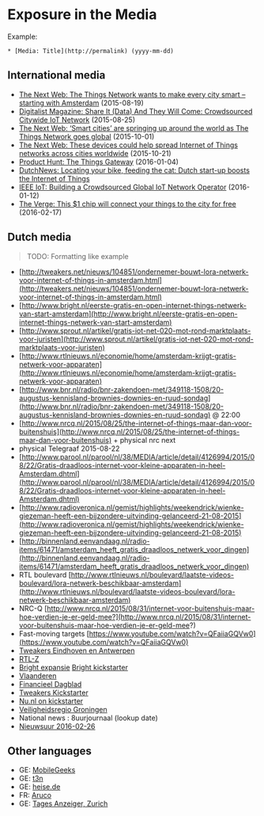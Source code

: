 # Exposure in the Media

Example:

```
* [Media: Title](http://permalink) (yyyy-mm-dd)
```

## International media

* [The Next Web: The Things Network wants to make every city smart – starting with Amsterdam](http://thenextweb.com/insider/2015/08/19/the-things-network-wants-to-make-every-city-smart-starting-with-amsterdam/) (2015-08-19)
* [Digitalist Magazine: Share It (Data) And They Will Come: Crowdsourced Citywide IoT Network](http://www.digitalistmag.com/innovation/crowdsourced-citywide-iot-network-03338513) (2015-08-25)
* [The Next Web: ‘Smart cities’ are springing up around the world as The Things Network goes global](http://thenextweb.com/dd/2015/10/01/smart-cities-are-springing-up-around-the-world-as-the-things-network-goes-global/) (2015-10-01)
* [The Next Web: These devices could help spread Internet of Things networks across cities worldwide](http://thenextweb.com/gadgets/2015/10/21/these-devices-could-help-spread-internet-of-things-networks-across-cities-worldwide/) (2015-10-21)
* [Product Hunt: The Things Gateway](https://www.producthunt.com/tech/the-things-gateway) (2016-01-04)
* [DutchNews: Locating your bike, feeding the cat: Dutch start-up boosts the Internet of Things](http://www.dutchnews.nl/features/2016/01/the-internet-of-things-is-here/)
* [IEEE IoT: Building a Crowdsourced Global IoT Network Operator](http://iot.ieee.org/newsletter/january-2016/building-a-crowdsourced-global-iot-network-operator.html) (2016-01-12)
* [The Verge: This $1 chip will connect your things to the city for free](http://www.theverge.com/2016/2/17/11030692/Lorawan-internet-of-things-network-amsterdam) (2016-02-17)

## Dutch media

> TODO: Formatting like example

* [http://tweakers.net/nieuws/104851/ondernemer-bouwt-lora-netwerk-voor-internet-of-things-in-amsterdam.html](http://tweakers.net/nieuws/104851/ondernemer-bouwt-lora-netwerk-voor-internet-of-things-in-amsterdam.html)
* [http://www.bright.nl/eerste-gratis-en-open-internet-things-netwerk-van-start-amsterdam](http://www.bright.nl/eerste-gratis-en-open-internet-things-netwerk-van-start-amsterdam)
* [http://www.sprout.nl/artikel/gratis-iot-net-020-mot-rond-marktplaats-voor-juristen](http://www.sprout.nl/artikel/gratis-iot-net-020-mot-rond-marktplaats-voor-juristen)
* [http://www.rtlnieuws.nl/economie/home/amsterdam-krijgt-gratis-netwerk-voor-apparaten](http://www.rtlnieuws.nl/economie/home/amsterdam-krijgt-gratis-netwerk-voor-apparaten)
* [http://www.bnr.nl/radio/bnr-zakendoen-met/349118-1508/20-augustus-kennisland-brownies-downies-en-ruud-sondag](http://www.bnr.nl/radio/bnr-zakendoen-met/349118-1508/20-augustus-kennisland-brownies-downies-en-ruud-sondag) @ 22:00
* [http://www.nrcq.nl/2015/08/25/the-internet-of-things-maar-dan-voor-buitenshuis](http://www.nrcq.nl/2015/08/25/the-internet-of-things-maar-dan-voor-buitenshuis) + physical nrc next
* physical Telegraaf 2015-08-22
* [http://www.parool.nl/parool/nl/38/MEDIA/article/detail/4126994/2015/08/22/Gratis-draadloos-internet-voor-kleine-apparaten-in-heel-Amsterdam.dhtml](http://www.parool.nl/parool/nl/38/MEDIA/article/detail/4126994/2015/08/22/Gratis-draadloos-internet-voor-kleine-apparaten-in-heel-Amsterdam.dhtml)
* [http://www.radioveronica.nl/gemist/highlights/weekendrick/wienke-giezeman-heeft-een-bijzondere-uitvinding-gelanceerd-21-08-2015](http://www.radioveronica.nl/gemist/highlights/weekendrick/wienke-giezeman-heeft-een-bijzondere-uitvinding-gelanceerd-21-08-2015)
* [http://binnenland.eenvandaag.nl/radio-items/61471/amsterdam_heeft_gratis_draadloos_netwerk_voor_dingen](http://binnenland.eenvandaag.nl/radio-items/61471/amsterdam_heeft_gratis_draadloos_netwerk_voor_dingen)
* RTL boulevard [http://www.rtlnieuws.nl/boulevard/laatste-videos-boulevard/lora-netwerk-beschikbaar-amsterdam](http://www.rtlnieuws.nl/boulevard/laatste-videos-boulevard/lora-netwerk-beschikbaar-amsterdam)
* NRC-Q [http://www.nrcq.nl/2015/08/31/internet-voor-buitenshuis-maar-hoe-verdien-je-er-geld-mee?](http://www.nrcq.nl/2015/08/31/internet-voor-buitenshuis-maar-hoe-verdien-je-er-geld-mee?)
* Fast-moving targets [https://www.youtube.com/watch?v=QFaiiaGQVw0](https://www.youtube.com/watch?v=QFaiiaGQVw0)
* [Tweakers Eindhoven en Antwerpen](http://tweakers.net/nieuws/105569/amsterdams-internet-of-things-netwerk-breidt-uit-naar-eindhoven-en-antwerpen.html)
* [RTL-Z](http://www.rtlz.nl/tv/laatste-videos/van-liempt-live-gratis-things-network-giga-kans-voor-bedrijfsleven)
* [Bright expansie](http://www.bright.nl/the-things-network-breidt-uit-naar-7-wereldsteden)
  [Bright kickstarter](http://bright.nl/crowdfunding-voor-gratis-draadloos-netwerk-the-things-network-kickstarter-zender-node)
* [Vlaanderen](http://datanews.knack.be/ict/nieuws/vlaanderen-krijgt-4e-open-source-iot-netwerk/article-normal-615263.html)
* [Financieel Dagblad](http://fd.nl/ondernemen/1123301/de-kennis-is-openbaar-wij-verdienen-zelf-niet-aan-het-netwerk)
* [Tweakers Kickstarter](http://tweakers.net/nieuws/105909/amsterdams-internet-of-thingsnetwerk-biedt-hardware-aan-op-kickstarter.html)
* [Nu.nl on kickstarter](http://www.nu.nl/gadgets/4149651/amsterdams-internet-of-things-netwerk-start-crowdfundingcampagne.html)
* [Veiligheidsregio Groningen](http://www.veiligheidsregiogroningen.nl/nieuws/veiligheidsregio-groningen-neemt-deel-aan-ontwikkeling-internet-of-things)
* National news : 8uurjournaal (lookup date)
* [Nieuwsuur 2016-02-26](http://nos.nl/nieuwsuur/artikel/2089220-de-opmars-van-het-internet-der-dingen.html?title=de-opmars-van-het-internet-der-dingen)

## Other languages
* GE: [MobileGeeks](http://www.mobilegeeks.de/news/the-things-network-will-jede-stadt-smart-machen/)
* GE: [t3n](http://t3n.de/news/open-source-internet-der-dinge-things-network-650984/)
* GE: [heise.de](http://heise.de/forum/Make/News-Kommentare/The-Things-Network-Gateway-fuer-200-Euro-funkt-10-Kilometer-weit/forum-248126)
* FR: [Aruco](https://www.aruco.com/2015/10/the-things-network-lora-kickstarter/)
* GE: [Tages Anzeiger, Zurich](http://www.tagesanzeiger.ch/digital/daten/Wenn-Velo-und-Blumentopf-ins-Netz-gehen/story/30774336)
